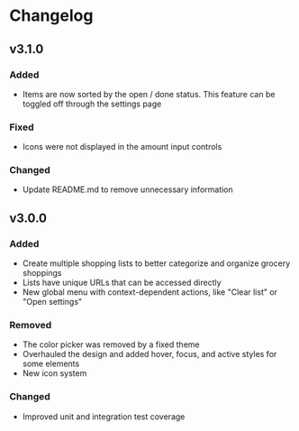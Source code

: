 # Changelog

## v3.1.0

### Added

- Items are now sorted by the open / done status. This feature can be toggled off through the settings page

### Fixed

- Icons were not displayed in the amount input controls

### Changed

- Update README.md to remove unnecessary information

## v3.0.0

### Added

- Create multiple shopping lists to better categorize and organize grocery shoppings
- Lists have unique URLs that can be accessed directly
- New global menu with context-dependent actions, like "Clear list" or "Open settings"

### Removed

- The color picker was removed by a fixed theme
- Overhauled the design and added hover, focus, and active styles for some elements
- New icon system

### Changed

- Improved unit and integration test coverage

